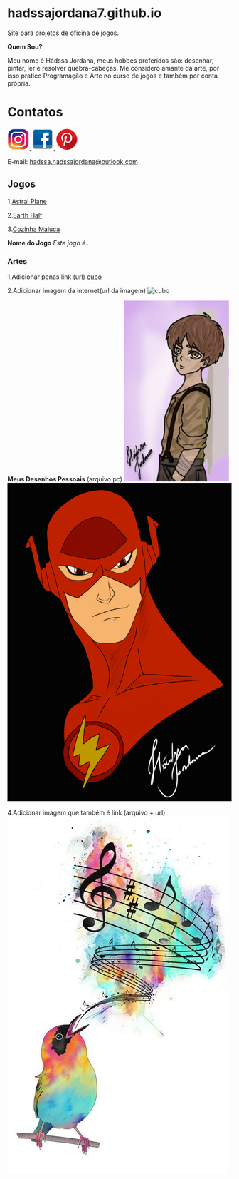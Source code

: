 # hadssajordana7.github.io
Site para projetos de oficina de jogos.

**Quem Sou?**

  Meu nome é Hádssa Jordana, meus hobbes preferidos são:
desenhar, pintar, ler e resolver quebra-cabeças.
Me considero amante da arte, por isso pratico 
Programação e Arte no curso de jogos e também por conta
própria.

# Contatos

<a href="https://www.instagram.com/hadssa.cavalcanti/" target= "_blank"> ![Instagram](insta.png) </a> 
<a href="https://www.facebook.com/hadssa.jordana.3" target= "_blank"> ![Facebook](facebook.png) </a> 
<a href="https://br.pinterest.com/hdssajordana/art/" target= "_blank"> ![Pinterest](pinterest.png) </a> 

E-mail: hadssa.hadssajordana@outlook.com

## Jogos

1.<a href="https://raixasantos.github.io/AstralPlane/" target= "_blank">Astral Plane </a>

2.<a href="https://hadssajordana7.github.io/earthhalf" target= "_blank">Earth Half </a>

3.<a href="https://hadssajordana7.github.io/cozinhamaluca/" target= "_blank">Cozinha Maluca </a>


**Nome do Jogo** _Este jogo é..._ 

### Artes

1.Adicionar penas link (url)
[cubo](http://d26lpennugtm8s.cloudfront.net/stores/241/323/products/thunderv241-8dc7c99127561b058215132896980063-640-0.jpg)

2.Adicionar imagem da internet(url da imagem)
![cubo](http://d26lpennugtm8s.cloudfront.net/stores/241/323/products/thunderv241-8dc7c99127561b058215132896980063-640-0.jpg)

**Meus Desenhos Pessoais** (arquivo pc)
![Imagem1](Eren.png)
![Flash](flash.png)

4.Adicionar imagem que também é link (arquivo + url)
[![Imagem1](passaro.jpg)](http://google.com)

